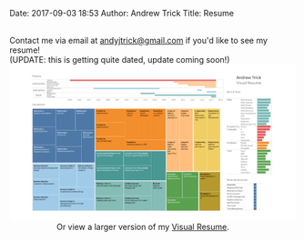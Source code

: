 Date: 2017-09-03 18:53 
Author: Andrew Trick 
Title: Resume

<br>
Contact me via email at <a href="mailto:andyjtrick@gmail.com">andyjtrick@gmail.com</a> if you'd like to see my resume!
<br> (UPDATE: this is getting quite dated, update coming soon!)
<img src="../img/resume.png"/>
&nbsp;&nbsp;&nbsp;&nbsp;&nbsp;&nbsp;&nbsp;&nbsp;&nbsp;&nbsp;&nbsp;&nbsp;&nbsp;&nbsp;&nbsp;&nbsp;&nbsp;&nbsp;&nbsp;&nbsp;&nbsp;Or view a larger version of my <a href="../img/resume.png" target="_blank">Visual Resume</a>.